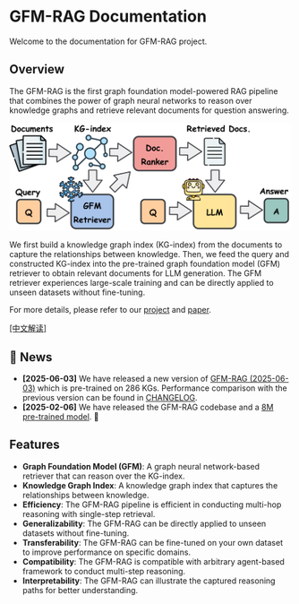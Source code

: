 # GFM-RAG Documentation

Welcome to the documentation for GFM-RAG project.

## Overview

The GFM-RAG is the first graph foundation model-powered RAG pipeline that combines the power of graph neural networks to reason over knowledge graphs and retrieve relevant documents for question answering.

![](images/intro.png)

We first build a knowledge graph index (KG-index) from the documents to capture the relationships between knowledge. Then, we feed the query and constructed KG-index into the pre-trained graph foundation model (GFM) retriever to obtain relevant documents for LLM generation. The GFM retriever experiences large-scale training and can be directly applied to unseen datasets without fine-tuning.

For more details, please refer to our [project](https://github.com/RManLuo/gfm-rag) and [paper](https://www.arxiv.org/abs/2502.01113).

[\[中文解读\]](https://rman.top/2025/03/01/gfm-rag/)

## 🎉 News
- **[2025-06-03]** We have released a new version of [GFM-RAG (2025-06-03)](https://huggingface.co/rmanluo/GFM-RAG-8M/commit/62cf6398c5875af1c4e04bbb35e4c3b21904d4ac) which is pre-trained on 286 KGs. Performance comparison with the previous version can be found in [CHANGELOG](CHANGELOG.md).
- **[2025-02-06]** We have released the GFM-RAG codebase and a [8M pre-trained model](https://huggingface.co/rmanluo/GFM-RAG-8M). 🚀

## Features

- **Graph Foundation Model (GFM)**: A graph neural network-based retriever that can reason over the KG-index.
- **Knowledge Graph Index**: A knowledge graph index that captures the relationships between knowledge.
- **Efficiency**: The GFM-RAG pipeline is efficient in conducting multi-hop reasoning with single-step retrieval.
- **Generalizability**: The GFM-RAG can be directly applied to unseen datasets without fine-tuning.
- **Transferability**: The GFM-RAG can be fine-tuned on your own dataset to improve performance on specific domains.
- **Compatibility**: The GFM-RAG is compatible with arbitrary agent-based framework to conduct multi-step reasoning.
- **Interpretability**: The GFM-RAG can illustrate the captured reasoning paths for better understanding.
